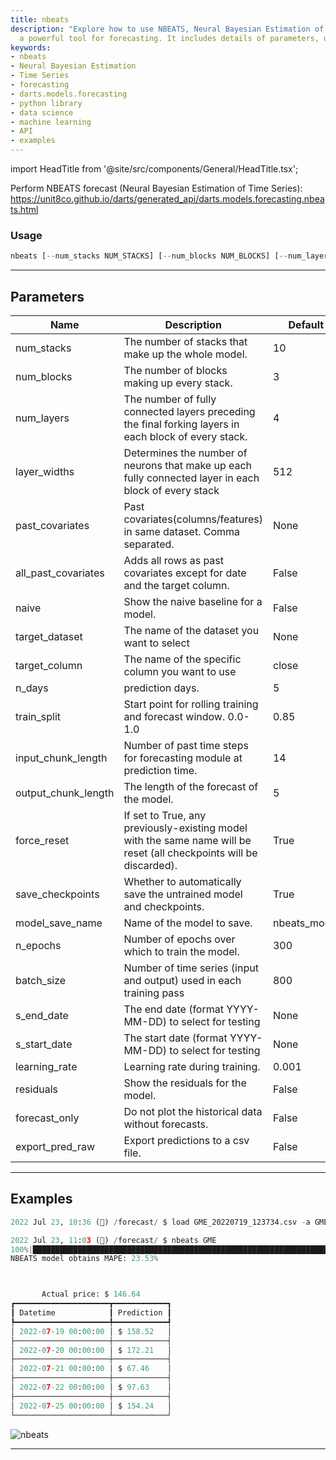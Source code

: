 ```yaml
---
title: nbeats
description: "Explore how to use NBEATS, Neural Bayesian Estimation of Time Series,"
  a powerful tool for forecasting. It includes details of parameters, usage, and examples.
keywords:
- nbeats
- Neural Bayesian Estimation
- Time Series
- forecasting
- darts.models.forecasting
- python library
- data science
- machine learning
- API
- examples
---
```


import HeadTitle from '@site/src/components/General/HeadTitle.tsx';

<HeadTitle title="forecast /nbeats - Reference | OpenBB Terminal Docs" />

Perform NBEATS forecast (Neural Bayesian Estimation of Time Series): https://unit8co.github.io/darts/generated_api/darts.models.forecasting.nbeats.html

### Usage

```python
nbeats [--num_stacks NUM_STACKS] [--num_blocks NUM_BLOCKS] [--num_layers NUM_LAYERS] [--layer_widths LAYER_WIDTHS] [--past-covariates PAST_COVARIATES] [--all-past-covariates] [--naive] [-d {}] [-c TARGET_COLUMN] [-n N_DAYS] [-t TRAIN_SPLIT] [-i INPUT_CHUNK_LENGTH] [-o OUTPUT_CHUNK_LENGTH] [--force-reset FORCE_RESET] [--save-checkpoints SAVE_CHECKPOINTS] [--model-save-name MODEL_SAVE_NAME] [--n-epochs N_EPOCHS] [--batch-size BATCH_SIZE] [--end S_END_DATE] [--start S_START_DATE] [--learning-rate LEARNING_RATE] [--residuals] [--forecast-only] [--export-pred-raw]
```

---

## Parameters

| Name | Description | Default | Optional | Choices |
| ---- | ----------- | ------- | -------- | ------- |
| num_stacks | The number of stacks that make up the whole model. | 10 | True | None |
| num_blocks | The number of blocks making up every stack. | 3 | True | None |
| num_layers | The number of fully connected layers preceding the final forking layers in each block of every stack. | 4 | True | None |
| layer_widths | Determines the number of neurons that make up each fully connected layer in each block of every stack | 512 | True | None |
| past_covariates | Past covariates(columns/features) in same dataset. Comma separated. | None | True | None |
| all_past_covariates | Adds all rows as past covariates except for date and the target column. | False | True | None |
| naive | Show the naive baseline for a model. | False | True | None |
| target_dataset | The name of the dataset you want to select | None | True | None |
| target_column | The name of the specific column you want to use | close | True | None |
| n_days | prediction days. | 5 | True | None |
| train_split | Start point for rolling training and forecast window. 0.0-1.0 | 0.85 | True | None |
| input_chunk_length | Number of past time steps for forecasting module at prediction time. | 14 | True | None |
| output_chunk_length | The length of the forecast of the model. | 5 | True | None |
| force_reset | If set to True, any previously-existing model with the same name will be reset (all checkpoints will be discarded). | True | True | None |
| save_checkpoints | Whether to automatically save the untrained model and checkpoints. | True | True | None |
| model_save_name | Name of the model to save. | nbeats_model | True | None |
| n_epochs | Number of epochs over which to train the model. | 300 | True | None |
| batch_size | Number of time series (input and output) used in each training pass | 800 | True | None |
| s_end_date | The end date (format YYYY-MM-DD) to select for testing | None | True | None |
| s_start_date | The start date (format YYYY-MM-DD) to select for testing | None | True | None |
| learning_rate | Learning rate during training. | 0.001 | True | None |
| residuals | Show the residuals for the model. | False | True | None |
| forecast_only | Do not plot the historical data without forecasts. | False | True | None |
| export_pred_raw | Export predictions to a csv file. | False | True | None |


---

## Examples

```python
2022 Jul 23, 10:36 (🦋) /forecast/ $ load GME_20220719_123734.csv -a GME

2022 Jul 23, 11:03 (🦋) /forecast/ $ nbeats GME
100%|███████████████████████████████████████████████████████████████████████████████████████████████████████████████████████████████████████████████████████████████████████████████████████████████████████████████| 115/115 [00:0700:00, 15.10it/s]
NBEATS model obtains MAPE: 23.53%



       Actual price: $ 146.64
┏━━━━━━━━━━━━━━━━━━━━━┳━━━━━━━━━━━━┓
┃ Datetime            ┃ Prediction ┃
┡━━━━━━━━━━━━━━━━━━━━━╇━━━━━━━━━━━━┩
│ 2022-07-19 00:00:00 │ $ 158.52   │
├─────────────────────┼────────────┤
│ 2022-07-20 00:00:00 │ $ 172.21   │
├─────────────────────┼────────────┤
│ 2022-07-21 00:00:00 │ $ 67.46    │
├─────────────────────┼────────────┤
│ 2022-07-22 00:00:00 │ $ 97.63    │
├─────────────────────┼────────────┤
│ 2022-07-25 00:00:00 │ $ 154.24   │
└─────────────────────┴────────────┘
```
![nbeats](https://user-images.githubusercontent.com/72827203/180615396-d29126ae-ad75-4f84-9f67-2121dc4e695a.png)

---

